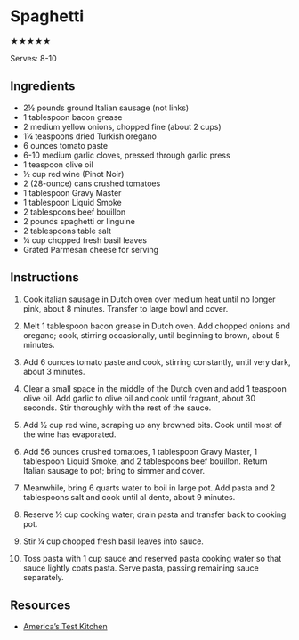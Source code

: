 # Spaghetti

★★★★★

Serves: 8-10

## Ingredients

* 2½ pounds ground Italian sausage (not links)
* 1 tablespoon bacon grease
* 2 medium yellow onions, chopped fine (about 2 cups)
* 1¼ teaspoons dried Turkish oregano
* 6 ounces tomato paste
* 6-10 medium garlic cloves, pressed through garlic press
* 1 teaspoon olive oil
* ½ cup red wine (Pinot Noir)
* 2 (28-ounce) cans crushed tomatoes
* 1 tablespoon Gravy Master
* 1 tablespoon Liquid Smoke
* 2 tablespoons beef bouillon
* 2 pounds spaghetti or linguine
* 2 tablespoons table salt
* ¼ cup chopped fresh basil leaves
* Grated Parmesan cheese for serving

## Instructions

1. Cook italian sausage in Dutch oven over medium heat until no longer pink, about 8 minutes. Transfer to large bowl and cover.

2. Melt 1 tablespoon bacon grease in Dutch oven. Add chopped onions and oregano; cook, stirring occasionally, until beginning to brown, about 5 minutes.

3. Add 6 ounces tomato paste and cook, stirring constantly, until very dark, about 3 minutes.

4. Clear a small space in the middle of the Dutch oven and add 1 teaspoon olive oil. Add garlic to olive oil and cook until fragrant, about 30 seconds. Stir thoroughly with the rest of the sauce.

5. Add ½ cup red wine, scraping up any browned bits. Cook until most of the wine has evaporated.

6. Add 56 ounces crushed tomatoes, 1 tablespoon Gravy Master, 1 tablespoon Liquid Smoke, and 2 tablespoons beef bouillon. Return Italian sausage to pot; bring to simmer and cover.

7. Meanwhile, bring 6 quarts water to boil in large pot. Add pasta and 2 tablespoons salt and cook until al dente, about 9 minutes.

8. Reserve ½ cup cooking water; drain pasta and transfer back to cooking pot.

9. Stir ¼ cup chopped fresh basil leaves into sauce.

10. Toss pasta with 1 cup sauce and reserved pasta cooking water so that sauce lightly coats pasta. Serve pasta, passing remaining sauce separately.

## Resources

* [America’s Test Kitchen](https://www.cooksillustrated.com/recipes/4885-hearty-italian-meat-sauce-sunday-gravy)

